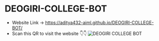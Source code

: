 # DEOGIRI-COLLEGE-BOT
* Website Link -> https://aditya432-aiml.github.io/DEOGIRI-COLLEGE-BOT/
* Scan this QR to visit the website 👇👇
![DEOGIRI COLLEGE BOT](https://user-images.githubusercontent.com/81558819/209705974-955b11a7-a820-4f31-8a21-b3f0cbe5644e.png)
